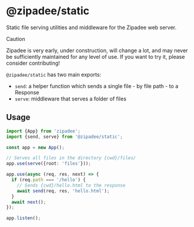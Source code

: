 # @zipadee/static

Static file serving utilities and middleware for the Zipadee web server.

> [!CAUTION]
> Zipadee is very early, under construction, will change a lot, and may never be sufficiently maintained for any level of use. If you want to try it, please consider contributing!

`@zipadee/static` has two main exports:

- `send`: a helper function which sends a single file - by file path - to a Response
- `serve`: middleware that serves a folder of files

## Usage

```ts
import {App} from 'zipadee';
import {send, serve} from '@zipadee/static';

const app = new App();

// Serves all files in the directory {cwd}/files/
app.use(serve({root: 'files'}));

app.use(async (req, res, next) => {
  if (req.path === '/hello') {
    // Sends {cwd}/hello.html to the response
    await send(req, res, 'hello.html');
  }
  await next();
});

app.listen();
```
